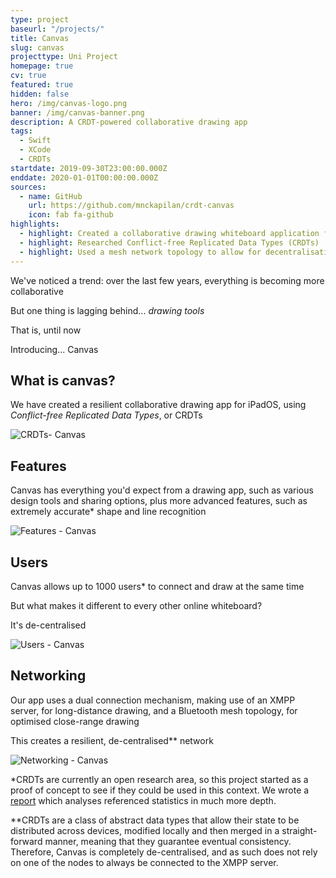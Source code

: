 ```yaml
---
type: project
baseurl: "/projects/"
title: Canvas
slug: canvas
projecttype: Uni Project
homepage: true
cv: true
featured: true
hidden: false
hero: /img/canvas-logo.png
banner: /img/canvas-banner.png
description: A CRDT-powered collaborative drawing app
tags:
  - Swift
  - XCode
  - CRDTs
startdate: 2019-09-30T23:00:00.000Z
enddate: 2020-01-01T00:00:00.000Z
sources:
  - name: GitHub
    url: https://github.com/mnckapilan/crdt-canvas
    icon: fab fa-github
highlights:
  - highlight: Created a collaborative drawing whiteboard application for iOS
  - highlight: Researched Conflict-free Replicated Data Types (CRDTs)
  - highlight: Used a mesh network topology to allow for decentralisation
---
```


<div class="intro">

We've noticed a trend: over the last few years, everything is becoming more collaborative

But one thing is lagging behind... _drawing tools_

That is, until now

Introducing... <span class="highlight">Canvas</span>

</div>

<div class="row">
  <div class="left">

## What is canvas?

We have created a resilient collaborative drawing app for iPadOS, using _Conflict-free Replicated Data Types_, or <span class="highlight">CRDTs</span>

  </div>
  <div class="right">

![CRDTs- Canvas](/img/canvas-1.png "CRDTs- Canvas")

  </div>
</div>
<div class="row">
  <div class="left">

## Features

Canvas has everything you'd expect from a drawing app, such as various design tools and sharing options, plus more advanced features, such as extremely accurate\* <span class="highlight">shape and line recognition</span>

  </div>
  <div class="right">

![Features - Canvas](/img/canvas-2.png "Features - Canvas")

  </div>
</div>
<div class="row">
  <div class="left">

## Users

Canvas allows up to <span class="highlight">1000 users</span>\* to connect and draw at the same time

But what makes it different to every other online whiteboard?

It's <span class="highlight">de-centralised</span>

  </div>
  <div class="right">

![Users - Canvas](/img/canvas-3.png "Users - Canvas")

  </div>
</div>
<div class="row">
  <div class="left">

## Networking

Our app uses a dual connection mechanism, making use of an <span class="highlight">XMPP</span> server, for long-distance drawing, and a <span class="highlight">Bluetooth</span> mesh topology, for optimised close-range drawing

This creates a <span class="highlight">resilient, de-centralised\*\* network</span>

  </div>
  <div class="right">

![Networking - Canvas](/img/canvas-4.png "Networking - Canvas")

  </div>
</div>

<div class="footnote">

\*CRDTs are currently an open research area, so this project started as a proof of concept to see if they could be used in this context. We wrote a [report](/files/canvas-report.pdf) which analyses referenced statistics in much more depth.

\*\*CRDTs are a class of abstract data types that allow their state to be distributed across devices, modified locally and then merged in a straight-forward manner, meaning that they guarantee eventual consistency. Therefore, Canvas is completely de-centralised, and as such does not rely on one of the nodes to always be connected to the XMPP server.

</div>
